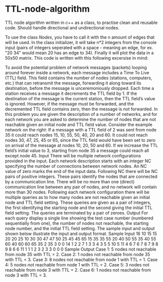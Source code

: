 # TTL-node-algorithm
TTL node algorithm written in c++ as a class, to practise clean and reusable code. Should handle directional and undirectional nodes.

To use the class _Nodes_, you have to call it with the n amount of edges that will be used. In the class initializer, it will take n*2 integers from the console input (pairs of integers seperated with a space - meaning an edge, for ex. "20 34" would mean 20 has an edge to 34). Finally it will plot the data in a 50x50 matrix. This code is written with this following excersise in mind:

To avoid the potential problem of network messages (packets) looping around forever inside a network,
each message includes a Time To Live (TTL) field. This field contains the number of nodes (stations,
computers, etc.) that can retransmit the message, forwarding it along toward its destination, before
the message is unceremoniously dropped. Each time a station receives a message it decrements the
TTL field by 1. If the destination of the message is the current station, then the TTL field’s value is
ignored. However, if the message must be forwarded, and the decremented TTL field contains zero,
then the message is not forwarded.
In this problem you are given the description of a number of networks, and for each network you
are asked to determine the number of nodes that are not reachable given an initial node and TTL field
value.
Consider the example network on the right:
If a message with a TTL field of 2 was sent from node 35
it could reach nodes 15, 10, 55, 50, 40, 20 and 60. It could not
reach nodes 30, 47, 25, 45 or 65, since the TTL field would
have been set to zero on arrival of the message at nodes 10,
20, 50 and 60. If we increase the TTL field’s initial value to
3, starting from node 35 a message could reach all except node 45.
Input
There will be multiple network configurations provided in the input. Each network description starts
with an integer NC specifying the number of connections between network nodes. An NC value of
zero marks the end of the input data. Following NC there will be NC pairs of positive integers. These
pairs identify the nodes that are connected by a communication line. There will be no more than
one (direct) communication line between any pair of nodes, and no network will contain more than 30
nodes. Following each network configuration there will be multiple queries as to how many nodes are
not reachable given an initial node and TTL field setting. These queries are given as a pair of integers,
the first identifying the starting node and the second giving the initial TTL field setting. The queries
are terminated by a pair of zeroes.
Output
For each query display a single line showing the test case number (numbered sequentially from one),
the number of nodes not reachable, the starting node number, and the initial TTL field setting. The
sample input and output shown below illustrate the input and output format.
Sample Input
16
10 15 15 20 20 25 10 30 30 47 47 50 25 45 45 65
15 35 35 55 20 40 50 55 35 40 55 60 40 60 60 65
35 2 35 3 0 0
14
1 2 2 7 1 3 3 4 3 5 5 10 5 11
4 6 7 6 7 8 7 9 8 9 8 6 6 11
1 1 1 2 3 2 3 3 0 0
0
Sample Output
Case 1: 5 nodes not reachable from node 35 with TTL = 2.
Case 2: 1 nodes not reachable from node 35 with TTL = 3.
Case 3: 8 nodes not reachable from node 1 with TTL = 1.
Case 4: 5 nodes not reachable from node 1 with TTL = 2.
Case 5: 3 nodes not reachable from node 3 with TTL = 2.
Case 6: 1 nodes not reachable from node 3 with TTL = 3.
